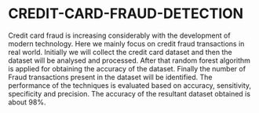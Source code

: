 # CREDIT-CARD-FRAUD-DETECTION
Credit card fraud is increasing considerably with the development of modern technology. Here we mainly focus on credit fraud transactions in real world. Initially we will collect the credit card dataset and then the dataset will be analysed and processed. After that random forest algorithm is applied for obtaining the accuracy of the dataset. Finally the number of Fraud transactions present in the dataset will be identified. The performance of the techniques is evaluated based on accuracy, sensitivity, specificity and precision. The accuracy of the resultant dataset obtained is about 98%.
